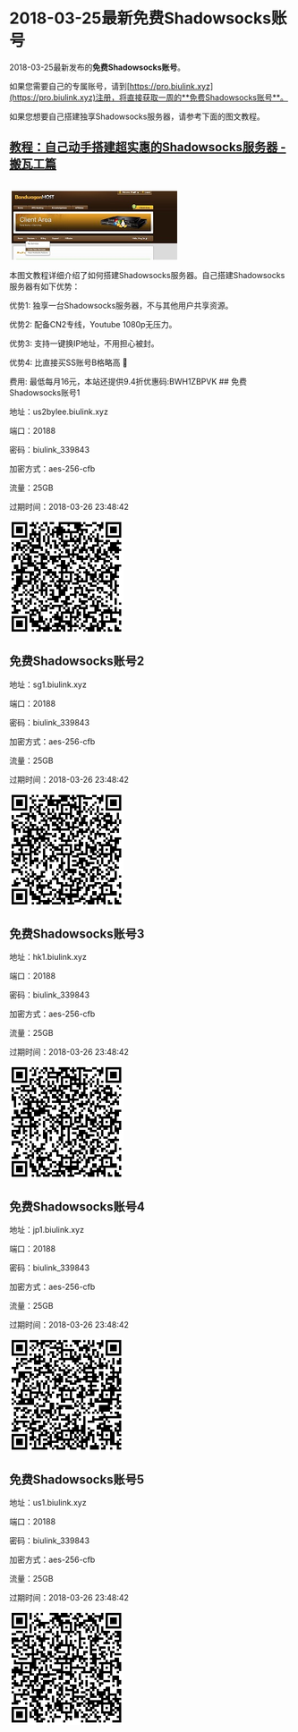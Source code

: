 # 2018-03-25最新**免费Shadowsocks账号**

2018-03-25最新发布的**免费Shadowsocks账号**。

如果您需要自己的专属账号，请到[https://pro.biulink.xyz](https://pro.biulink.xyz)注册，将直接获取一周的**免费Shadowsocks账号**。

如果您想要自己搭建独享Shadowsocks服务器，请参考下面的图文教程。

## [教程：自己动手搭建超实惠的Shadowsocks服务器 - 搬瓦工篇](https://github.com/Biulink/ShadowsocksTutorials/blob/master/%E6%95%99%E6%82%A8%E8%87%AA%E5%B7%B1%E5%8A%A8%E6%89%8B%E6%90%AD%E5%BB%BA%E8%B6%85%E5%AE%9E%E6%83%A0%E7%9A%84Shadowsocks%E6%9C%8D%E5%8A%A1%E5%99%A8%20-%20%E6%90%AC%E7%93%A6%E5%B7%A5%E7%AF%87.md)
    
  ![免费Shadowsocks账号](../bandwagon/WechatIMG23_small.jpeg)
  
  本图文教程详细介绍了如何搭建Shadowsocks服务器。自己搭建Shadowsocks服务器有如下优势：

  优势1: 独享一台Shadowsocks服务器，不与其他用户共享资源。

  优势2: 配备CN2专线，Youtube 1080p无压力。

  优势3: 支持一键换IP地址，不用担心被封。

  优势4: 比直接买SS账号B格略高 🙂

  费用: 最低每月16元，本站还提供9.4折优惠码:BWH1ZBPVK  ## 免费Shadowsocks账号1

地址：us2bylee.biulink.xyz

端口：20188

密码：biulink_339843

加密方式：aes-256-cfb

流量：25GB

过期时间：2018-03-26 23:48:42

![免费Shadowsocks账号](../qrcode/de82d279-2214-4da6-8900-cdb0cf55f189.png)

## 免费Shadowsocks账号2

地址：sg1.biulink.xyz

端口：20188

密码：biulink_339843

加密方式：aes-256-cfb

流量：25GB

过期时间：2018-03-26 23:48:42

![免费Shadowsocks账号](../qrcode/ad72d347-589f-4053-9562-3d27cafe7b08.png)

## 免费Shadowsocks账号3

地址：hk1.biulink.xyz

端口：20188

密码：biulink_339843

加密方式：aes-256-cfb

流量：25GB

过期时间：2018-03-26 23:48:42

![免费Shadowsocks账号](../qrcode/61cfef93-58f3-4c37-b20c-bf3d5681dda3.png)

## 免费Shadowsocks账号4

地址：jp1.biulink.xyz

端口：20188

密码：biulink_339843

加密方式：aes-256-cfb

流量：25GB

过期时间：2018-03-26 23:48:42

![免费Shadowsocks账号](../qrcode/7610d435-6861-4bd6-89fe-1fb2e4702e71.png)

## 免费Shadowsocks账号5

地址：us1.biulink.xyz

端口：20188

密码：biulink_339843

加密方式：aes-256-cfb

流量：25GB

过期时间：2018-03-26 23:48:42

![免费Shadowsocks账号](../qrcode/38e9de28-d06f-4c73-b644-3c6c825268d1.png)

